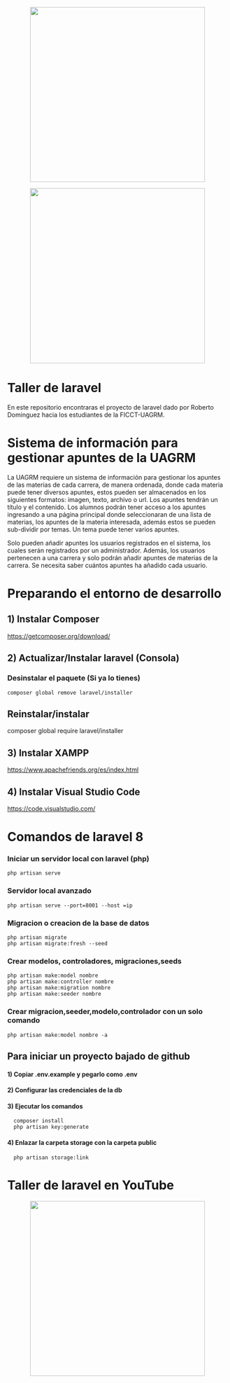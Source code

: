 <p align="center"><a href="https://laravel.com" target="_blank"><img src="https://raw.githubusercontent.com/laravel/art/master/logo-lockup/5%20SVG/2%20CMYK/1%20Full%20Color/laravel-logolockup-cmyk-red.svg" width="400"></a></p>

<p align="center">
    <a href="https://www.uagrm.edu.bo/" target="_blank">
        <img src="https://www.uagrm.edu.bo/img/uagrm-escudo.png" width="400">
    </a>
</p>

# Taller de laravel
En este repositorio encontraras el proyecto de laravel dado por Roberto Dominguez hacia los estudiantes de la FICCT-UAGRM.


# Sistema de información para gestionar apuntes de la UAGRM
La UAGRM requiere un sistema de información para gestionar los apuntes de las materias de cada carrera, de manera ordenada, donde cada materia puede tener diversos apuntes, estos pueden ser almacenados en los siguientes formatos: imagen, texto, archivo o url.
Los apuntes tendrán un título y el contenido.
Los alumnos podrán tener acceso a los apuntes ingresando a una página principal donde seleccionaran de una lista de materias, los apuntes de la materia interesada, además estos se pueden sub-dividir por temas.
Un tema puede tener varios apuntes.

Solo pueden añadir apuntes los usuarios registrados en el sistema, los cuales serán registrados por un administrador. Además, los usuarios pertenecen a una carrera y solo podrán añadir apuntes de materias de la carrera.
Se necesita saber cuántos apuntes ha añadido cada usuario. 







# Preparando el entorno de desarrollo

## 1) Instalar Composer
https://getcomposer.org/download/
## 2) Actualizar/Instalar laravel (Consola)
### Desinstalar el paquete (Si ya lo tienes)
    composer global remove laravel/installer

## Reinstalar/instalar
   composer global require laravel/installer

## 3) Instalar XAMPP
<a href="https://www.apachefriends.org/es/index.html">
https://www.apachefriends.org/es/index.html
</a>

## 4) Instalar Visual Studio Code
https://code.visualstudio.com/


# Comandos de laravel 8
### Iniciar un servidor local con laravel (php) 
    php artisan serve
### Servidor local avanzado
    php artisan serve --port=8001 --host =ip

### Migracion o creacion de la base de datos
    php artisan migrate 
    php artisan migrate:fresh --seed

### Crear modelos, controladores, migraciones,seeds
    php artisan make:model nombre
    php artisan make:controller nombre
    php artisan make:migration nombre
    php artisan make:seeder nombre

### Crear migracion,seeder,modelo,controlador con un solo comando
    php artisan make:model nombre -a

## Para iniciar un proyecto bajado de github
 #### 1) Copiar .env.example y pegarlo como .env
 #### 2) Configurar las credenciales de la db
 #### 3) Ejecutar los comandos
      composer install
      php artisan key:generate
 #### 4) Enlazar la carpeta storage con la carpeta public
      php artisan storage:link


# Taller de laravel en YouTube
<p align="center">
    <a href="https://www.youtube.com/watch?v=0E3xJT1Qxic&list=PLn6521e1PoECePLb8qsBknIQ3eViWawwx&ab_channel=RobertoSenpai">
        <img src="https://www.gstatic.com/youtube/img/branding/youtubelogo/svg/youtubelogo.svg" width="400">    
    </a>
</p>

